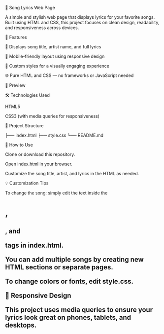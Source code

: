 🎵 Song Lyrics Web Page

A simple and stylish web page that displays lyrics for your favorite songs. Built using HTML and CSS, this project focuses on clean design, readability, and responsiveness across devices.

🚀 Features

🎤 Displays song title, artist name, and full lyrics

📱 Mobile-friendly layout using responsive design

🎨 Custom styles for a visually engaging experience

🌐 Pure HTML and CSS — no frameworks or JavaScript needed

📸 Preview

🛠️ Technologies Used

HTML5

CSS3 (with media queries for responsiveness)

📂 Project Structure

├── index.html
├── style.css
└── README.md

📖 How to Use

Clone or download this repository.

Open index.html in your browser.

Customize the song title, artist, and lyrics in the HTML as needed.

💡 Customization Tips

To change the song: simply edit the text inside the <h1>, <h2>, and <p> tags in index.html.

You can add multiple songs by creating new HTML sections or separate pages.

To change colors or fonts, edit style.css.

📱 Responsive Design

This project uses media queries to ensure your lyrics look great on phones, tablets, and desktops.
